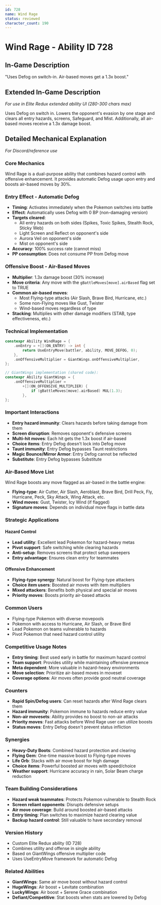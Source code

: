 ```yaml
---
id: 728
name: Wind Rage
status: reviewed
character_count: 190
---
```


# Wind Rage - Ability ID 728

## In-Game Description
"Uses Defog on switch-in. Air-based moves get a 1.3x boost."

## Extended In-Game Description
*For use in Elite Redux extended ability UI (280-300 chars max)*

Uses Defog on switch in. Lowers the opponent's evasion by one stage and clears all entry hazards, screens, Safeguard, and Mist. Additionally, all air-based moves receive a 1.3x damage boost.

## Detailed Mechanical Explanation
*For Discord/reference use*

### Core Mechanics
Wind Rage is a dual-purpose ability that combines hazard control with offensive enhancement. It provides automatic Defog usage upon entry and boosts air-based moves by 30%.

### Entry Effect - Automatic Defog
- **Timing**: Activates immediately when the Pokemon switches into battle
- **Effect**: Automatically uses Defog with 0 BP (non-damaging version)
- **Targets cleared**:
  - All entry hazards on both sides (Spikes, Toxic Spikes, Stealth Rock, Sticky Web)
  - Light Screen and Reflect on opponent's side
  - Aurora Veil on opponent's side
  - Mist on opponent's side
- **Accuracy**: 100% success rate (cannot miss)
- **PP consumption**: Does not consume PP from Defog move

### Offensive Boost - Air-Based Moves
- **Multiplier**: 1.3x damage boost (30% increase)
- **Move criteria**: Any move with the `gBattleMoves[move].airBased` flag set to TRUE
- **Common air-based moves**:
  - Most Flying-type attacks (Air Slash, Brave Bird, Hurricane, etc.)
  - Some non-Flying moves like Gust, Twister
  - Wind-based moves regardless of type
- **Stacking**: Multiplies with other damage modifiers (STAB, type effectiveness, etc.)

### Technical Implementation
```c
constexpr Ability WindRage = {
    .onEntry = +[](ON_ENTRY) -> int { 
        return UseEntryMove(battler, ability, MOVE_DEFOG, 0); 
    },
    .onOffensiveMultiplier = GiantWings.onOffensiveMultiplier,
};

// GiantWings implementation (shared code):
constexpr Ability GiantWings = {
    .onOffensiveMultiplier =
        +[](ON_OFFENSIVE_MULTIPLIER) {
            if (gBattleMoves[move].airBased) MUL(1.3);
        },
};
```

### Important Interactions
- **Entry hazard immunity**: Clears hazards before taking damage from them
- **Screen disruption**: Removes opponent's defensive screens
- **Multi-hit moves**: Each hit gets the 1.3x boost if air-based
- **Choice items**: Entry Defog doesn't lock into Defog move
- **Taunt immunity**: Entry Defog bypasses Taunt restrictions
- **Magic Bounce/Mirror Armor**: Entry Defog cannot be reflected
- **Substitute**: Entry Defog bypasses Substitute

### Air-Based Move List
Wind Rage boosts any move flagged as air-based in the battle engine:
- **Flying-type**: Air Cutter, Air Slash, Aeroblast, Brave Bird, Drill Peck, Fly, Hurricane, Peck, Sky Attack, Wing Attack, etc.
- **Wind moves**: Gust, Twister, Icy Wind (if flagged)
- **Signature moves**: Depends on individual move flags in battle data

### Strategic Applications

#### Hazard Control
- **Lead utility**: Excellent lead Pokemon for hazard-heavy metas
- **Pivot support**: Safe switching while clearing hazards
- **Anti-setup**: Removes screens that protect setup sweepers
- **Entry advantage**: Ensures clean entry for teammates

#### Offensive Enhancement
- **Flying-type synergy**: Natural boost for Flying-type attackers
- **Choice item users**: Boosted air moves with item multipliers
- **Mixed attackers**: Benefits both physical and special air moves
- **Priority moves**: Boosts priority air-based attacks

### Common Users
- Flying-type Pokemon with diverse movepools
- Pokemon with access to Hurricane, Air Slash, or Brave Bird
- Lead Pokemon on teams vulnerable to hazards
- Pivot Pokemon that need hazard control utility

### Competitive Usage Notes
- **Entry timing**: Best used early in battle for maximum hazard control
- **Team support**: Provides utility while maintaining offensive presence
- **Meta dependent**: More valuable in hazard-heavy environments
- **Move selection**: Prioritize air-based moves in moveset
- **Coverage options**: Air moves often provide good neutral coverage

### Counters
- **Rapid Spin/Defog users**: Can reset hazards after Wind Rage clears them
- **Hazard immunity**: Pokemon immune to hazards reduce entry value
- **Non-air movesets**: Ability provides no boost to non-air attacks
- **Priority moves**: Fast attacks before Wind Rage user can utilize boosts
- **Status moves**: Entry Defog doesn't prevent status infliction

### Synergies
- **Heavy-Duty Boots**: Combined hazard protection and clearing
- **Flying Gem**: One-time massive boost to Flying-type moves
- **Life Orb**: Stacks with air move boost for high damage
- **Choice items**: Powerful boosted air moves with speed/choice
- **Weather support**: Hurricane accuracy in rain, Solar Beam charge reduction

### Team Building Considerations
- **Hazard weak teammates**: Protects Pokemon vulnerable to Stealth Rock
- **Screen reliant opponents**: Disrupts defensive setups
- **Air move coverage**: Build around boosted air-based attacks
- **Entry timing**: Plan switches to maximize hazard clearing value
- **Backup hazard control**: Still valuable to have secondary removal

### Version History
- Custom Elite Redux ability (ID 728)
- Combines utility and offense in single ability
- Based on GiantWings offensive multiplier code
- Uses UseEntryMove framework for automatic Defog

### Related Abilities
- **GiantWings**: Same air move boost without hazard control
- **HugeWings**: Air boost + Levitate combination
- **LuckyWings**: Air boost + Serene Grace combination
- **Defiant/Competitive**: Stat boosts when stats are lowered by Defog